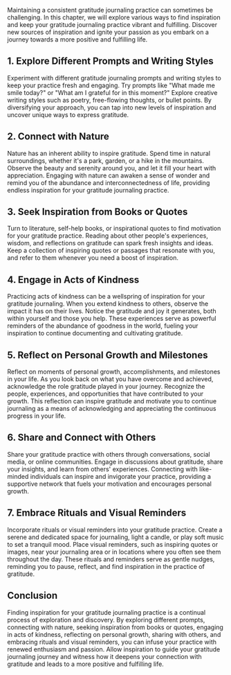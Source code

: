 
Maintaining a consistent gratitude journaling practice can sometimes be challenging. In this chapter, we will explore various ways to find inspiration and keep your gratitude journaling practice vibrant and fulfilling. Discover new sources of inspiration and ignite your passion as you embark on a journey towards a more positive and fulfilling life.

1\. Explore Different Prompts and Writing Styles
-----------------------------------------------

Experiment with different gratitude journaling prompts and writing styles to keep your practice fresh and engaging. Try prompts like "What made me smile today?" or "What am I grateful for in this moment?" Explore creative writing styles such as poetry, free-flowing thoughts, or bullet points. By diversifying your approach, you can tap into new levels of inspiration and uncover unique ways to express gratitude.

2\. Connect with Nature
----------------------

Nature has an inherent ability to inspire gratitude. Spend time in natural surroundings, whether it's a park, garden, or a hike in the mountains. Observe the beauty and serenity around you, and let it fill your heart with appreciation. Engaging with nature can awaken a sense of wonder and remind you of the abundance and interconnectedness of life, providing endless inspiration for your gratitude journaling practice.

3\. Seek Inspiration from Books or Quotes
----------------------------------------

Turn to literature, self-help books, or inspirational quotes to find motivation for your gratitude practice. Reading about other people's experiences, wisdom, and reflections on gratitude can spark fresh insights and ideas. Keep a collection of inspiring quotes or passages that resonate with you, and refer to them whenever you need a boost of inspiration.

4\. Engage in Acts of Kindness
-----------------------------

Practicing acts of kindness can be a wellspring of inspiration for your gratitude journaling. When you extend kindness to others, observe the impact it has on their lives. Notice the gratitude and joy it generates, both within yourself and those you help. These experiences serve as powerful reminders of the abundance of goodness in the world, fueling your inspiration to continue documenting and cultivating gratitude.

5\. Reflect on Personal Growth and Milestones
--------------------------------------------

Reflect on moments of personal growth, accomplishments, and milestones in your life. As you look back on what you have overcome and achieved, acknowledge the role gratitude played in your journey. Recognize the people, experiences, and opportunities that have contributed to your growth. This reflection can inspire gratitude and motivate you to continue journaling as a means of acknowledging and appreciating the continuous progress in your life.

6\. Share and Connect with Others
--------------------------------

Share your gratitude practice with others through conversations, social media, or online communities. Engage in discussions about gratitude, share your insights, and learn from others' experiences. Connecting with like-minded individuals can inspire and invigorate your practice, providing a supportive network that fuels your motivation and encourages personal growth.

7\. Embrace Rituals and Visual Reminders
---------------------------------------

Incorporate rituals or visual reminders into your gratitude practice. Create a serene and dedicated space for journaling, light a candle, or play soft music to set a tranquil mood. Place visual reminders, such as inspiring quotes or images, near your journaling area or in locations where you often see them throughout the day. These rituals and reminders serve as gentle nudges, reminding you to pause, reflect, and find inspiration in the practice of gratitude.

Conclusion
----------

Finding inspiration for your gratitude journaling practice is a continual process of exploration and discovery. By exploring different prompts, connecting with nature, seeking inspiration from books or quotes, engaging in acts of kindness, reflecting on personal growth, sharing with others, and embracing rituals and visual reminders, you can infuse your practice with renewed enthusiasm and passion. Allow inspiration to guide your gratitude journaling journey and witness how it deepens your connection with gratitude and leads to a more positive and fulfilling life.
